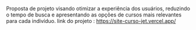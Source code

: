 Proposta de projeto visando otimizar a experiência dos usuários, reduzindo o tempo de busca e apresentando as opções de cursos mais relevantes para cada indivíduo.
link do projeto : https://site-curso-jet.vercel.app/
